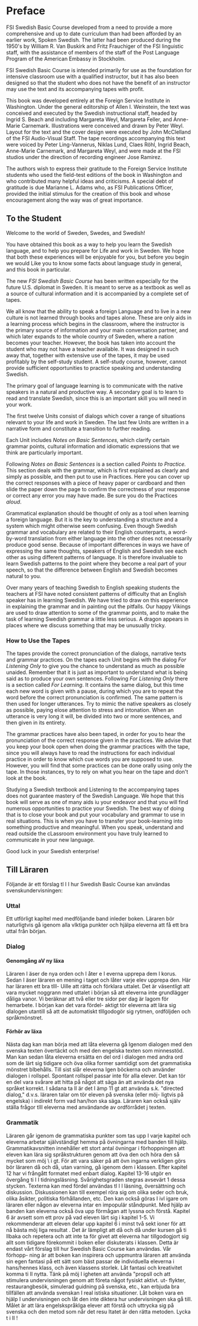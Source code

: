 # Preface

FSI Swedish Basic Course developed from a need to provide a more comprehensive and up to date curriculum than had been afforded by an earlier work, Spoken Swedish. 
The latter had been produced during the 1950's by William R. Van Buskirk and Fritz Frauchiger of the FSI linguistic staff, with the assistance of members of the staff of the Post Language Program of the American Embassy in Stockholm.

FSI Swedish Basic Course is intended primarily for use as the foundation for intensive classroom use with a qualified instructor, but it has also been designed so that the student who does not have the benefit of an instructor may use the text and its accompanying tapes with profit.

This book was developed entirely at the Foreign Service Institute in Washington. 
Under the general editorship of Allen I. Weinstein, the text was conceived and executed by the Swedish instructional staff, headed by Ingrid S. Beach and including Margareta Weyl, Margareta Feller, and Anne-Marie Carnemark. 
Illustrations were conceived and drawn by Peter Weyl. 
Layout for the text and the cover design were executed by John McClelland of the FSI Audio-Visual Staff. 
The tape recordings accompanying this text were voiced by Peter Ling-Vannerus, Niklas Lund, Claes Röhl, Ingrid Beach, Anne-Marie Carnemark, and Margareta Weyl, and were made at the FSI studios under the direction of recording engineer Jose Ramirez.

The authors wish to express their gratitude to the Foreign Service Institute students who used the field-test editions of the book in Washington and who contributed many helpful ideas and criticisms. 
A special debt of gratitude is due Marianne L. Adams who, as FSI Publications Officer, provided the initial stimulus for the creation of this book and whose encouragement along the way was of great importance.

## To the Student

Welcome to the world of Sweden, Swedes, and Swedish!

You have obtained this book as a way to help you learn the Swedish language, and to help you prepare for Life and work in Sweden. 
We hope that both these experiences will be enjoyable for you, but before you begin we would Like you to know some facts about language study in general, and this book in particular.


The new *FSI Swedish Basic Course* has been written especially for the future U.S. diplomat in Sweden. 
It is meant to serve as a textbook as well as a source of cultural information and it is accompanied by a complete set of tapes.

We all know that the ability to speak a foreign Language and to live in a new culture is not learned through books and tapes alone. 
These are only aids in a learning process which begins in the classroom, where the instructor is the primary source of information and your main conversation partner, and which later expands to the whole country of Sweden, where a nation becomes your teacher. 
However, the book has taken into account the student who may not have a teacher available. 
It was designed in such away that, together with extensive use of the tapes, it may be used profitably by the self-study student.
A self-study course, however, cannot provide sufficient opportunities to practice speaking and understanding Swedish.

The primary goal of language learning is to communicate with the native speakers in a natural and productive way.
A secondary goal is to learn to read and translate Swedish, since this is an important skill you will need in your work.

The first twelve Units consist of dialogs which cover a range of situations relevant to your life and work in Sweden. 
The last few Units are written in a narrative form and constitute a transition to further reading.

Each Unit includes _Notes on Basic Sentences,_ which clarify certain grammar points, cultural information and idiomatic expressions that we think are particularly important.

Following _Notes on Basic Sentences_ is a section called _Points to Practice._
This section deals with the grammar, which is first explained as clearly and simply as possible, and then put to use in Practices. 
Here you can cover up the correct responses with a piece of heavy paper or cardboard and then slide the paper down the page to confirm the correctness of your response or correct any error you may have made. 
Be sure you do the Practices *aloud*.

Grammatical explanation should be thought of only as a tool when learning a foreign language. 
But it is the key to understanding a structure and a system which might otherwise seem confusing. 
Even though Swedish grammar and vocabulary are related to their English counterparts, a word-by-word translation from either language into the other does not necessarily produce good sense. 
Because of important differences in ways we have of expressing the same thoughts, speakers of English and Swedish see each other as using different patterns of language. 
It is therefore invaluable to learn Swedish patterns to the point where they become a real part of your speech, so that the difference between English and Swedish becomes natural to you.


Over many years of teaching Swedish to English speaking students the teachers at FSI have noted consistent patterns of difficulty that an English speaker has in learning Swedish. 
We have tried to draw on this experience in explaining the grammar and in painting out the pitfalls. 
Our happy Vikings are used to draw attention to some of the grammar points, and to make the task of learning Swedish grammar a little less serious.
A dragon appears in places where we discuss something that may be unusually tricky.

### How to Use the Tapes

The tapes provide the correct pronunciation of the dialogs, narrative texts and grammar practices. 
On the tapes each Unit begins with the dialog _For Listening Only_ to give you the chance to understand as much as possible unaided. 
Remember that it is just as important to understand what is being said as to produce your own sentences. 
Following _For Listening Only_ there is a section called _For Learning_. 
It contains the same dialog, but this time each new word is given with a pause, during which you are to repeat the word before the correct pronunciation is confirmed. 
The same pattern is then used for longer utterances. 
Try to mimic the native speakers as closely as possible, paying elose attention to stress and intonation. 
When an utterance is very long it will, be divided into two or more sentences, and then given in its entirety.

The grammar practices have also been taped, in order for you to hear the pronunciation of the correct response given in the practices. 
We advise that you keep your book open when doing the grammar practices with the tape, since you will always have to read the instructions for each individual practice in order to know which cue words you are supposed to use. 
However, you will find that some practices can be done orally using only the tape. 
In those instances, try to rely on what you hear on the tape and don't look at the book.

Studying a Swedish textbook and Listening to the accompanying tapes does not guarantee mastery of the Swedish Language. 
We hope that this book will serve as one of many aids iu your endeavor and that you will find numerous opportunities to practice your Swedish. 
The best way of doing that is to close your book and put your vocabulary and grammar to use in real situations. 
This is when you have to transfer your book-learning into something productive and meaningful. 
When you speak, understand and read outside the cLassroom environment you have truly learned to communicate in your new language.

Good luck in your Swedish enterprise!

## Till Läraren

Följande är ett förslag tl I I hur Swedish Baslc Course kan användas svenskundervisningen:

### Uttal

Ett utförligt kapItel med medföljande band inleder boken. Läraren bör naturligtvis gå igenom alla vIktiga punkter och hjälpa eleverna att få ett bra uttal från början.

### Dialog

#### Genomgång aV ny läxa

Läraren I äser de nya orden och I åter e I everna upprepa dem I korus. Sedan I äser läraren en mening i taget och låter varje elev upprepa den. Här har läraren ett bra tlll- Uille att rätta och förklara uttalet. Det är väsentligt att vara mycket noggrann
med uttalet i början så att eleverna inte grundlägger dåliga vanor. Vi beräknar att två eller tre sidor per dag är lagom för hemarbete. I början kan det vara fördel- aktigt tör eleverna att lära sig dIalogen utantill så att de automatiskt tIllgodogör sig rytmen, ordföljden och språkmönstret.

#### Förhör av läxa

Nästa dag kan man börja med att låta eleverna gå Igenom dialogen med den svenska texten övertäckt och med den engelska texten som minnesstöd. Man kan sedan låta eleverna ersätta en del ord i dialogen med andra ord som de lärt sig tidigare och öva olika former samtidigt som det grammatiska mönstret bIbehålls. Till sist slår eleverna Igen böckerna och använder dialogen i rollspel. Spontant rollspel passar
inte för aIIa elever. Det kan tör en deI vara svårare att hitta på något att säga än att använda det nya språket korrekt. I sådana ta II är det I ämp 11 gt att använda s.k. "directed dialog," d.v.s. läraren talar om tör eleven på svenska (eller möj-
Iigtvis på engelska) i indirekt form vad han/hon ska säga. Läraren kan också själv ställa frågor tlII eleverna med användande av ordförrådet j texten.

### Grammatik

Läraren går igenom de grammatiska punkter som tas upp I varje kapitel och eleverna arbetar självständigt hemma på övningarna med banden till hjälp. Grammatikavsnitten innehåller ett stort antal övningar i förhoppningen att eleven kan lära sig språkstrukturen genom
att öva den och höra den så mycket som möj \ i gt. För att vara säker på att övn ingarna verkligen görs bör läraren då och då, utan varning, gå igenom dem i klassen.
Efter kapitel 12 har vi frångått formatet med enbart dialog. Kapitel 13-16 utgör en övergång ti I I tidningsläsning. Svårighetsgraden stegras avsevärt 1 dessa stycken.
Texterna kan med fördel användas tl I I läsning, översättning och diskussion. Diskussionen kan till exempel röra sig om olika seder och bruk, olika åsikter, politiska förhållanden, etc. Den kan också göras I ivl igare om läraren eller någon av eleverna intar en impopulär ståndpunkt. Med hjälp av banden kan eleverna också öva upp förmågan att lyssna och förstå.
Kapitel 6 är avsett som ett prov på vad eleven lärt sig i kapitel 1-5. Vi rekommenderar att eIeven deIar upp kapiteI 6 i minst två sekt ioner för att nå bästa möj Iiga resuItat .
Det är lämpligt att då och då under kursen gå ti Ilbaka och repetera och att inte ta
för givet att eleverna har tillgodogjort sig allt som tidigare förekommit i boken eller diskuterats i klassen.
Detta är endast vårt förslag tiII hur Swedish Basic Course kan användas. Vår förhopp- ning är att boken kan inspirera och uppmuntra läraren att använda sin egen fantasi på
ett sätt som bäst passar de individuella eleverna i hans/hennes klass, och även klassens storlek. Låt fantasi och kreativitet komma ti II nytta. Tänk på möj I igheten att använda "propsll och att stimulera undervisningen genom att företa något fysiskt aktivt. ut- flykter, restaurangbesök, simulerad guidning på svenska, etc., kan erbjuda bra tillfällen att använda svenskan I real istiska situationer.
Låt boken vara en hjälp I undervisningen och låt den inte diktera hur undervisningen ska gå tiII. Målet är att lära engelskspråkIga elever att förstå och uttrycka sig på svenska och den metod som når det resu Itatet är den rätta metoden. Lycka t i II !

